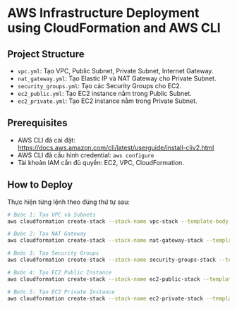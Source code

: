 # AWS Infrastructure Deployment using CloudFormation and AWS CLI

## Project Structure

- `vpc.yml`: Tạo VPC, Public Subnet, Private Subnet, Internet Gateway.
- `nat_gateway.yml`: Tạo Elastic IP và NAT Gateway cho Private Subnet.
- `security_groups.yml`: Tạo các Security Groups cho EC2.
- `ec2_public.yml`: Tạo EC2 instance nằm trong Public Subnet.
- `ec2_private.yml`: Tạo EC2 instance nằm trong Private Subnet.

## Prerequisites

- AWS CLI đã cài đặt: https://docs.aws.amazon.com/cli/latest/userguide/install-cliv2.html
- AWS CLI đã cấu hình credential: `aws configure`
- Tài khoản IAM cần đủ quyền: EC2, VPC, CloudFormation.

## How to Deploy

Thực hiện từng lệnh theo đúng thứ tự sau:

```bash
# Bước 1: Tạo VPC và Subnets
aws cloudformation create-stack --stack-name vpc-stack --template-body file://vpc.yml --region ap-southeast-1

# Bước 2: Tạo NAT Gateway
aws cloudformation create-stack --stack-name nat-gateway-stack --template-body file://nat_gateway.yml --region ap-southeast-1

# Bước 3: Tạo Security Groups
aws cloudformation create-stack --stack-name security-groups-stack --template-body file://security_groups.yml --region ap-southeast-1

# Bước 4: Tạo EC2 Public Instance
aws cloudformation create-stack --stack-name ec2-public-stack --template-body file://ec2_public.yml --region ap-southeast-1

# Bước 5: Tạo EC2 Private Instance
aws cloudformation create-stack --stack-name ec2-private-stack --template-body file://ec2_private.yml --region ap-southeast-1
